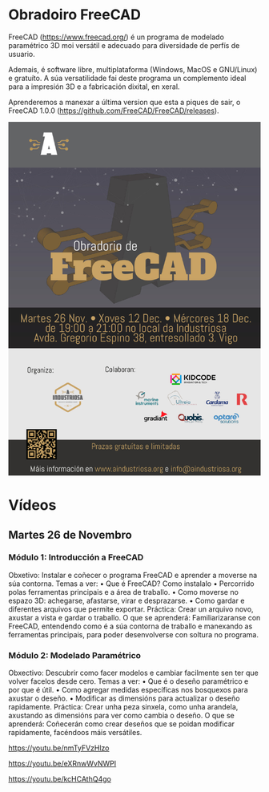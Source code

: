 # Obradoiro FreeCAD

FreeCAD (https://www.freecad.org/) é un programa de modelado paramétrico 3D moi versátil e adecuado para diversidade de perfís de usuario.

Ademais, é software libre, multiplataforma (Windows, MacOS e GNU/Linux) e gratuíto. A súa versatilidade fai deste programa un complemento ideal para a impresión 3D e a fabricación dixital, en xeral.

Aprenderemos a manexar a última version que esta a piques de sair, o FreeCAD 1.0.0 (https://github.com/FreeCAD/FreeCAD/releases).

<img src="./images/Cartel_FreeCAD_web.jpg" width="1000" />

# Vídeos

## Martes 26 de Novembro

### Módulo 1: Introducción a FreeCAD
Obxetivo: Instalar e coñecer o programa FreeCAD e aprender a moverse na
súa contorna.
Temas a ver:
• Que é FreeCAD? Como instalalo
• Percorrido polas ferramentas principais e a área de traballo.
• Como moverse no espazo 3D: achegarse, afastarse, virar e desprazarse.
• Como gardar e diferentes arquivos que permite exportar.
Práctica: Crear un arquivo novo, axustar a vista e gardar o traballo.
O que se aprenderá: Familiarizaranse con FreeCAD, entendendo como é a súa contorna de traballo e manexando as ferramentas principais, para poder desenvolverse con soltura no programa.

### Módulo 2: Modelado Paramétrico
Obxectivo: Descubrir como facer modelos e cambiar facilmente sen ter que volver facelos
desde cero.
Temas a ver:
• Que é o deseño paramétrico e por que é útil.
• Como agregar medidas específicas nos bosquexos para axustar o deseño.
• Modificar as dimensións para actualizar o deseño rapidamente.
Práctica: Crear unha peza sinxela, como unha arandela, axustando as dimensións para ver como cambia o deseño.
O que se aprenderá: Coñecerán como crear deseños que se poidan modificar rapidamente, facéndoos máis versátiles.

https://youtu.be/nmTyFVzHlzo

https://youtu.be/eXRnwWvNWPI

https://youtu.be/kcHCAthQ4go

